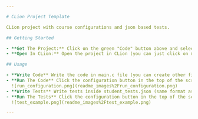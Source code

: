 ```yaml
---

# CLion Project Template

CLion project with course configurations and json based tests.

## Getting Started

- **Get The Project:** Click on the green "Code" button above and select "Download ZIP", or clone it using Git
- **Open In CLion:** Open the project in CLion (you can just click on main.c file)

## Usage

- **Write Code** Write the code in main.c file (you can create other files and update CMakeLists.txt).
- **Run The Code** Click the configuration button in the top of the screen, and run 'exam_environment' configuration.
  ![run_configuration.png](readme_images%2Frun_configuration.png)
- **Write Tests** Write tests inside student_tests.json (same format as gradescope).
- **Run The Tests** Click the configuration button in the top of the screen, and run 'All Tests' configuration.
  ![test_example.png](readme_images%2Ftest_example.png)

---
```

